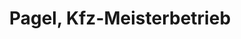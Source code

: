 ---
title: "Pagel, Kfz-Meisterbetrieb"
url: /bad-salzuflen/pagel-kfz-meisterbetrieb/
shop: Autowerkstatt
---